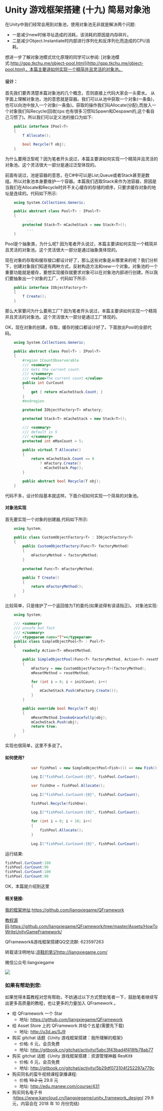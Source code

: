 #  Unity 游戏框架搭建 (十九) 简易对象池

在Unity中我们经常会用到对象池，使用对象池无非就是解决两个问题:

* 一是减少new时候寻址造成的消耗，该消耗的原因是内存碎片。
* 二是减少Object.Instantiate时内部进行序列化和反序列化而造成的CPU消耗。

想进一步了解对象池模式优化原理的同学可以参阅: [对象池模式:http://gpp.tkchu.me/object-pool.html](http://gpp.tkchu.me/object-pool.html)，本篇主要讲如何实现一个精简并且灵活的对象池。

#### 设计：

首先我们要弄清楚本篇对象池的几个概念，否则直接上代码大家会一头雾水。
从字面上理解对象池，池的意思就是容器。我们可以从池中获取一个对象(一条鱼)，也可以向池中放入一个对象(一条鱼)。获取的操作我们叫Allocate(分配),而放入一个对象我们叫Recycle(回收)(ps:也有很多习惯叫Spawn和Despawn的,这个看自己习惯了)。所以我们可以定义池的接口为如下:
``` csharp
    public interface IPool<T>
    {
        T Allocate();

        bool Recycle(T obj);
    }
```
为什么要用泛型呢？因为笔者开头说过，本篇主要讲如何实现一个精简并且灵活的对象池。这个灵活很大一部分是通过泛型体现的。

前面有说过，池是容器的意思，在C#中可以是List,Queue或者Stack甚至是数组。所以对象池本身要维护一个容器。本篇我们选取Stack来作为池容器，原因是当我们在Allocate和Recycle时并不关心缓存的存储的顺序，只要求缓存对象的地址是连续的。代码如下所示:
``` csharp
    using System.Collections.Generic;

    public abstract class Pool<T> : IPool<T>
    {
		  ...
        protected Stack<T> mCacheStack = new Stack<T>();
	      ...
    }
```

Pool是个抽象类，为什么呢? 因为笔者开头说过，本篇主要讲如何实现一个精简并且灵活的对象池。这个灵活很大一部分是通过抽象类体现的。

现在对象的存取和缓存接口都设计好了，那么这些对象是从哪里来的呢？我们分析下，创建对象我们知道有两种方式，反射构造方法和new一个对象。对象池的一个重要功能就是缓存，要想实现缓存就要求对象可以在对象池内部进行创建。所以我们要抽象出一个对象的工厂，代码如下所示:
``` csharp
    public interface IObjectFactory<T>
    {
        T Create();
    }
```
那么大家要问为什么要用工厂? 因为笔者开头说过，本篇主要讲如何实现一个精简并且灵活的对象池。这个灵活很大一部分是通过工厂体现的。

OK，现在对象的创建，存取，缓存的接口都设计好了。下面放出Pool的全部代码。
``` csharp
    using System.Collections.Generic;

    public abstract class Pool<T> : IPool<T>
    {
        #region ICountObserverable
        /// <summary>
        /// Gets the current count.
        /// </summary>
        /// <value>The current count.</value>
        public int CurCount
        {
            get { return mCacheStack.Count; }
        }
        #endregion
        
        protected IObjectFactory<T> mFactory;

        protected Stack<T> mCacheStack = new Stack<T>();

        /// <summary>
        /// default is 5
        /// </summary>
        protected int mMaxCount = 5;

        public virtual T Allocate()
        {
            return mCacheStack.Count == 0
                ? mFactory.Create()
                : mCacheStack.Pop();
        }

        public abstract bool Recycle(T obj);
    }
```

代码不多，设计阶段基本就这样。下面介绍如何实现一个简易的对象池。

#### 对象池实现

首先要实现一个对象的创建器,代码如下所示:
``` csharp
    using System;

    public class CustomObjectFactory<T> : IObjectFactory<T>
    {
        public CustomObjectFactory(Func<T> factoryMethod)
        {
            mFactoryMethod = factoryMethod;
        }
        
        protected Func<T> mFactoryMethod;

        public T Create()
        {
            return mFactoryMethod();
        }
    }
```
比较简单，只是维护了一个返回值为T的委托(如果说得有误请指正)。
对象池实现:
``` csharp
    using System;

    /// <summary>
    /// unsafe but fast
    /// </summary>
    /// <typeparam name="T"></typeparam>
    public class SimpleObjectPool<T> : Pool<T>
    {
        readonly Action<T> mResetMethod;

        public SimpleObjectPool(Func<T> factoryMethod, Action<T> resetMethod = null,int initCount = 0)
        {
            mFactory = new CustomObjectFactory<T>(factoryMethod);
            mResetMethod = resetMethod;

            for (int i = 0; i < initCount; i++)
            {
                mCacheStack.Push(mFactory.Create());
            }
        }

        public override bool Recycle(T obj)
        {
            mResetMethod.InvokeGracefully(obj);
            mCacheStack.Push(obj);
            return true;
        }
    }
```
实现也很简单，这里不多说了。

#### 如何使用?
``` csharp
			var fishPool = new SimpleObjectPool<Fish>(() => new Fish(), null, 100);

			Log.I("fishPool.CurCount:{0}", fishPool.CurCount);

			var fishOne = fishPool.Allocate();
			
			Log.I("fishPool.CurCount:{0}", fishPool.CurCount);

			fishPool.Recycle(fishOne);
			
			Log.I("fishPool.CurCount:{0}", fishPool.CurCount);

			for (int i = 0; i < 10; i++)
			{
				fishPool.Allocate();
			}
			
			Log.I("fishPool.CurCount:{0}", fishPool.CurCount);
```
运行结果:

```csharp
fishPool.CurCount:100
fishPool.CurCount:99
fishPool.CurCount:100
fishPool.CurCount:90
```

OK，本篇就介绍到这里
#### 相关链接:

[我的框架地址](https://github.com/liangxiegame/QFramework):https://github.com/liangxiegame/QFramework

[教程源码](https://github.com/liangxiegame/QFramework/tree/master/Assets/HowToWriteUnityGameFramework):https://github.com/liangxiegame/QFramework/tree/master/Assets/HowToWriteUnityGameFramework/

QFramework&游戏框架搭建QQ交流群: 623597263

转载请注明地址:[凉鞋的笔记](http://liangxiegame.com/)http://liangxiegame.com/

微信公众号:liangxiegame

![](https://ws4.sinaimg.cn/large/006tKfTcgy1fryc5skygwj30by0byt9i.jpg)

### 如果有帮助到您:

如果觉得本篇教程对您有帮助，不妨通过以下方式赞助笔者一下，鼓励笔者继续写出更多高质量的教程，也让更多的力量加入 QFramework 。

- 给 QFramework 一个 Star
  - 地址: https://github.com/liangxiegame/QFramework
- 给 Asset Store 上的 QFramework 并给个五星(需要先下载)
  - 地址: http://u3d.as/SJ9
- 购买 gitchat 话题《Unity 游戏框架搭建：我所理解的框架》
  - 价格: 6 元，会员免费
  - 地址:  http://gitbook.cn/gitchat/activity/5abc3f43bad4f418fb78ab77
- 购买 gitchat 话题《Unity 游戏框架搭建：资源管理神器 ResKit》
  - 价格: 6 元，会员免费
  - 地址:  http://gitbook.cn/gitchat/activity/5b29df073104f252297a779c
- 购买同名的蛮牛视频课程录播课程:
  - 价格 ~~19.2 元~~ 29.8 元
  - 地址: http://edu.manew.com/course/431 
- 购买同名电子书 :https://www.kancloud.cn/liangxiegame/unity_framework_design( 29.9 元，内容会在 2018 年 10 月份完结)